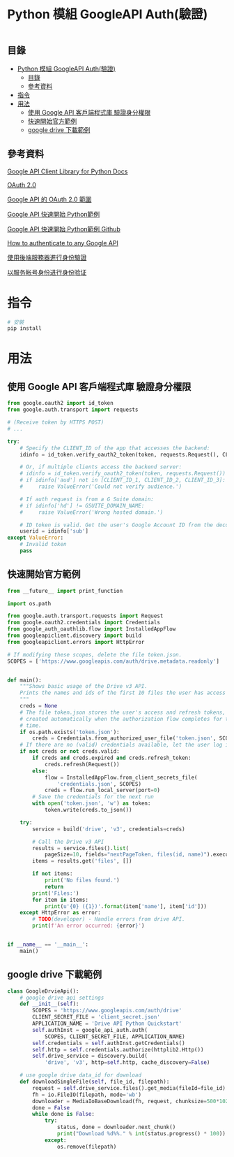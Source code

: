 # Python 模組 GoogleAPI Auth(驗證)

```
```

## 目錄

- [Python 模組 GoogleAPI Auth(驗證)](#python-模組-googleapi-auth驗證)
  - [目錄](#目錄)
  - [參考資料](#參考資料)
- [指令](#指令)
- [用法](#用法)
  - [使用 Google API 客戶端程式庫 驗證身分權限](#使用-google-api-客戶端程式庫-驗證身分權限)
  - [快速開始官方範例](#快速開始官方範例)
  - [google drive 下載範例](#google-drive-下載範例)

## 參考資料

[Google API Client Library for Python Docs](https://github.com/googleapis/google-api-python-client/blob/main/docs/README.md)

[OAuth 2.0](https://github.com/googleapis/google-api-python-client/blob/main/docs/oauth.md)

[Google API 的 OAuth 2.0 範圍](https://developers.google.com/identity/protocols/oauth2/scopes)

[Google API 快速開始 Python範例](https://developers.google.com/drive/api/quickstart/python#run_the_sample)

[Google API 快速開始 Python範例 Github](https://github.com/googleworkspace/python-samples/blob/main/drive/quickstart/quickstart.py)

[How to authenticate to any Google API](https://flaviocopes.com/google-api-authentication/)

[使用後端服務器進行身份驗證](https://developers.google.com/identity/sign-in/web/backend-auth)

[以服务帐号身份进行身份验证](https://cloud.google.com/docs/authentication/production#auth-cloud-implicit-python)

# 指令

```bash
# 安裝
pip install
```

# 用法

## 使用 Google API 客戶端程式庫 驗證身分權限

```Python
from google.oauth2 import id_token
from google.auth.transport import requests

# (Receive token by HTTPS POST)
# ...

try:
    # Specify the CLIENT_ID of the app that accesses the backend:
    idinfo = id_token.verify_oauth2_token(token, requests.Request(), CLIENT_ID)

    # Or, if multiple clients access the backend server:
    # idinfo = id_token.verify_oauth2_token(token, requests.Request())
    # if idinfo['aud'] not in [CLIENT_ID_1, CLIENT_ID_2, CLIENT_ID_3]:
    #     raise ValueError('Could not verify audience.')

    # If auth request is from a G Suite domain:
    # if idinfo['hd'] != GSUITE_DOMAIN_NAME:
    #     raise ValueError('Wrong hosted domain.')

    # ID token is valid. Get the user's Google Account ID from the decoded token.
    userid = idinfo['sub']
except ValueError:
    # Invalid token
    pass
```

## 快速開始官方範例

```Python
from __future__ import print_function

import os.path

from google.auth.transport.requests import Request
from google.oauth2.credentials import Credentials
from google_auth_oauthlib.flow import InstalledAppFlow
from googleapiclient.discovery import build
from googleapiclient.errors import HttpError

# If modifying these scopes, delete the file token.json.
SCOPES = ['https://www.googleapis.com/auth/drive.metadata.readonly']


def main():
    """Shows basic usage of the Drive v3 API.
    Prints the names and ids of the first 10 files the user has access to.
    """
    creds = None
    # The file token.json stores the user's access and refresh tokens, and is
    # created automatically when the authorization flow completes for the first
    # time.
    if os.path.exists('token.json'):
        creds = Credentials.from_authorized_user_file('token.json', SCOPES)
    # If there are no (valid) credentials available, let the user log in.
    if not creds or not creds.valid:
        if creds and creds.expired and creds.refresh_token:
            creds.refresh(Request())
        else:
            flow = InstalledAppFlow.from_client_secrets_file(
                'credentials.json', SCOPES)
            creds = flow.run_local_server(port=0)
        # Save the credentials for the next run
        with open('token.json', 'w') as token:
            token.write(creds.to_json())

    try:
        service = build('drive', 'v3', credentials=creds)

        # Call the Drive v3 API
        results = service.files().list(
            pageSize=10, fields="nextPageToken, files(id, name)").execute()
        items = results.get('files', [])

        if not items:
            print('No files found.')
            return
        print('Files:')
        for item in items:
            print(u'{0} ({1})'.format(item['name'], item['id']))
    except HttpError as error:
        # TODO(developer) - Handle errors from drive API.
        print(f'An error occurred: {error}')


if __name__ == '__main__':
    main()
```

## google drive 下載範例

```Python
class GoogleDrvieApi():
    # google drive api settings
    def __init__(self):
        SCOPES = 'https://www.googleapis.com/auth/drive'
        CLIENT_SECRET_FILE = 'client_secret.json'
        APPLICATION_NAME = 'Drive API Python Quickstart'
        self.authInst = google_api_auth.auth(
            SCOPES, CLIENT_SECRET_FILE, APPLICATION_NAME)
        self.credentials = self.authInst.getCredentials()
        self.http = self.credentials.authorize(httplib2.Http())
        self.drive_service = discovery.build(
            'drive', 'v3', http=self.http, cache_discovery=False)

    # use google drive data_id for download
    def downloadSingleFile(self, file_id, filepath):
        request = self.drive_service.files().get_media(fileId=file_id)
        fh = io.FileIO(filepath, mode='wb')
        downloader = MediaIoBaseDownload(fh, request, chunksize=500*1024*1024)
        done = False
        while done is False:
            try:
                status, done = downloader.next_chunk()
                print("Download %d%%." % int(status.progress() * 100))
            except:
                os.remove(filepath)
```
